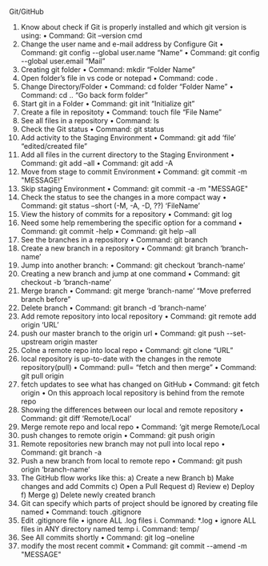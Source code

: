 Git/GitHub
1.	Know about check if Git is properly installed and which git version is using:
•	Command:  Git –version				cmd
2.	Change the user name and e-mail address by Configure Git
•	Command: git config --global user.name 		“Name”
•	Command: git config --global user.email 		“Mail”
3.	Creating git folder
•	Command: mkdir 					“Folder Name”
4.	Open folder’s file in vs code or notepad
•	Command: code .
5.	Change Directory/Folder
•	Command: cd folder					“Folder Name”
•	Command: cd ..					 “Go back form folder”
6.	Start git in a Folder
•	Command: git init					“Initialize git”
7.	Create a file in repositoty
•	Command: touch file				“File Name”
8.	See all files in a repository
•	Command: ls
9.	Check the Git status
•	Command: git status
10.	Add activity to the Staging Environment
•	Command: git add ‘file’				“edited/created file”
11.	Add all files in the current directory to the Staging Environment
•	Command: git add –all
•	Command: git add -A
12.	Move from stage to commit Environment
•	Command: git commit -m "MESSAGE!"
13.	Skip staging Environment
•	Command: git commit -a -m "MESSAGE"
14.	Check the status to see the changes in a more compact way
•	Command: git status –short (-M, -A, -D, ??) ‘FileName’
15.	View the history of commits for a repository
•	Command: git log
16.	Need some help remembering the specific option for a command
•	Command: git commit -help
•	Command: git help –all
17.	See the branches in a repository
•	Command: git branch
18.	Create a new branch in a repository
•	Command: git branch ‘branch-name’
19.	Jump into another branch: 
•	Command: git checkout ‘branch-name’
20.	Creating a new branch and jump at one command
•	Command: git checkout -b ‘branch-name’
21.	Merge branch
•	Command: git merge ‘branch-name’ 	“Move preferred branch before”
22.	Delete branch
•	Command: git branch -d ‘branch-name’
23.	Add remote repository into local repository
•	Command: git remote add origin ‘URL’
24.	 push our master branch to the origin url
•	Command: git push --set-upstream origin master
25.	Colne a remote repo into local repo
•	Command: git clone “URL”
26.	local repository is up-to-date with the changes in the remote repository(pull)
•	Command: pull= “fetch and then merge”
•	Command: git pull origin
27.	fetch updates to see what has changed on GitHub
•	Command: git fetch origin
•	On this approach local repository is behind from the remote repo 
28.	Showing the differences between our local and remote repository
•	Command: git diff ‘Remote/Local’
29.	Merge remote repo and local repo
•	Command: ‘git merge Remote/Local
30.	push changes to remote origin
•	Command: git push origin
31.	Remote repositories new branch may not pull into local repo
•	Command: git branch -a  
32.	Push a new branch from local to remote repo
•	Command: git push origin ‘branch-name’
33.	The GitHub flow works like this:
a)	Create a new Branch
b)	Make changes and add Commits
c)	Open a Pull Request
d)	Review
e)	Deploy
f)	Merge
g)	Delete newly created branch
34.	Git can specify which parts of project should be ignored by creating file named
•	Command: touch .gitignore
35.	Edit .gitignore file
•	ignore ALL .log files
i.	Command: *.log
•	ignore ALL files in ANY directory named temp
i.	Command: temp/
36.	See All commits shortly
•	Command: git log –oneline
37.	modify the most recent commit
•	Command: git commit --amend -m "MESSAGE"
